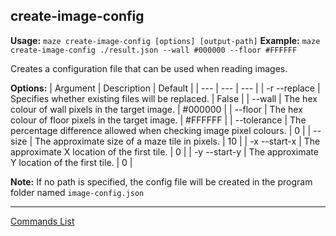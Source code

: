 ## create-image-config
**Usage:** `maze create-image-config [options] [output-path]`
**Example:** `maze create-image-config ./result.json --wall #000000 --floor #FFFFFF`

Creates a configuration file that can be used when reading images.

**Options:**
| Argument | Description | Default |
| --- | --- | --- |
| -r --replace | Specifies whether existing files will be replaced. | False |
| --wall <colour> | The hex colour of wall pixels in the target image. | #000000 |
| --floor <colour> | The hex colour of floor pixels in the target image. | #FFFFFF |
| --tolerance <percent> | The percentage difference allowed when checking image pixel colours. | 0 |
| --size <number> | The approximate size of a maze tile in pixels. | 10 |
| -x --start-x <number> | The approximate X location of the first tile. | 0 |
| -y --start-y <number> | The approximate Y location of the first tile. | 0 |

**Note:** If no path is specified, the config file will be created in the program folder named `image-config.json`

---

[Commands List](../command-root.md)